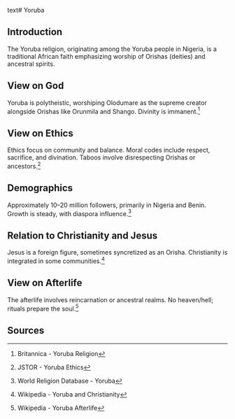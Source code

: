 text# Yoruba
## Introduction
The Yoruba religion, originating among the Yoruba people in Nigeria, is a traditional African faith emphasizing worship of Orishas (deities) and ancestral spirits.
## View on God
Yoruba is polytheistic, worshiping Olodumare as the supreme creator alongside Orishas like Orunmila and Shango. Divinity is immanent.[^1]
## View on Ethics
Ethics focus on community and balance. Moral codes include respect, sacrifice, and divination. Taboos involve disrespecting Orishas or ancestors.[^2]
## Demographics
Approximately 10–20 million followers, primarily in Nigeria and Benin. Growth is steady, with diaspora influence.[^3]
## Relation to Christianity and Jesus
Jesus is a foreign figure, sometimes syncretized as an Orisha. Christianity is integrated in some communities.[^4]
## View on Afterlife
The afterlife involves reincarnation or ancestral realms. No heaven/hell; rituals prepare the soul.[^5]
## Sources
[^1]: Britannica - Yoruba Religion[](https://www.britannica.com/topic/Yoruba-religion)
[^2]: JSTOR - Yoruba Ethics[](https://www.jstor.org/stable/3260871)
[^3]: World Religion Database - Yoruba[](https://www.worldreligiondatabase.org)
[^4]: Wikipedia - Yoruba and Christianity[](https://en.wikipedia.org/wiki/Yoruba_religion#Christianity)
[^5]: Wikipedia - Yoruba Afterlife[](https://en.wikipedia.org/wiki/Yoruba_religion#Afterlife)
